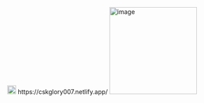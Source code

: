 <img width="20" height="20" alt="image" src="https://github.com/user-attachments/assets/c568daf9-0b59-4d54-bdb9-62d044e51961" />
https://cskglory007.netlify.app/




<img width="200" height="200" alt="image" src="https://github.com/user-attachments/assets/d4d1c045-725a-45f8-8989-d4a71f68653b" />
